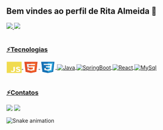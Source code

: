 ## Bem vindes ao perfil de Rita Almeida 🤗
 <div>
   <a href="https://github.com/ritaalmeidah">
   <img height="170em" src="https://github-readme-stats.vercel.app/api?username=ritaalmeidah&show_icons=true&theme=radical&include_all_commits=true&count_private=true"/>
   <img height="170em" src="https://github-readme-stats.vercel.app/api/top-langs/?username=ritaalmeidah&layout=compact&langs_count=6&theme=radical"/>
</div>

<br>

  ### ⚡Tecnologias

<div style="display: inline_block">
  <img align="center" alt="JavaScript" height="30" width="40" src="https://raw.githubusercontent.com/devicons/devicon/master/icons/javascript/javascript-plain.svg">
  <img align="center" alt="HTML" height="30" width="40" src="https://raw.githubusercontent.com/devicons/devicon/master/icons/html5/html5-original.svg">
  <img align="center" alt="CSS" height="30" width="40" src="https://raw.githubusercontent.com/devicons/devicon/master/icons/css3/css3-original.svg">
  <img align="center" alt="Java" height="40" width="40" src="https://cdn.jsdelivr.net/gh/devicons/devicon/icons/java/java-original.svg">
  <img align="center" alt="SpringBoot" height="30" width="40" src="https://cdn.jsdelivr.net/gh/devicons/devicon/icons/spring/spring-original.svg">
  <img align="center" alt="React" height="40" width="40" src="https://cdn.jsdelivr.net/gh/devicons/devicon/icons/react/react-original-wordmark.svg">
  <img align="center" alt="MySql" height="60" width="60" src="https://cdn.jsdelivr.net/gh/devicons/devicon/icons/mysql/mysql-original-wordmark.svg">
              
  
</div>

<br>

  ### ⚡Contatos

<div> 
  <a href = "mailto:rita_aja92@hotmail.com"><img src="https://img.shields.io/badge/-Gmail-%23333?style=for-the-badge&logo=gmail&logoColor=white" target="_blank"></a>
  <a href="https://www.linkedin.com/in/ritaa-almeida" target="_blank"><img src="https://img.shields.io/badge/-LinkedIn-%230077B5?style=for-the-badge&logo=linkedin&logoColor=white" target="_blank"></a> 
 
  ![Snake animation](https://github.com/devemdobro/devemdobro/blob/output/github-contribution-grid-snake.svg)

</div>
